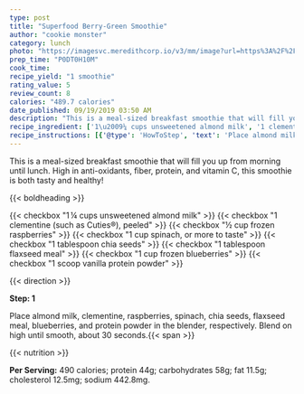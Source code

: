 ```yaml
---
type: post
title: "Superfood Berry-Green Smoothie"
author: "cookie monster"
category: lunch
photo: "https://imagesvc.meredithcorp.io/v3/mm/image?url=https%3A%2F%2Fimages.media-allrecipes.com%2Fuserphotos%2F3218619.jpg"
prep_time: "P0DT0H10M"
cook_time: 
recipe_yield: "1 smoothie"
rating_value: 5
review_count: 8
calories: "489.7 calories"
date_published: 09/19/2019 03:50 AM
description: "This is a meal-sized breakfast smoothie that will fill you up from morning until lunch. High in anti-oxidants, fiber, protein, and vitamin C, this smoothie is both tasty and healthy!"
recipe_ingredient: ['1\u2009¼ cups unsweetened almond milk', '1 clementine (such as Cuties®), peeled', '½ cup frozen raspberries', '1 cup spinach, or more to taste', '1 tablespoon chia seeds', '1 tablespoon flaxseed meal', '1 cup frozen blueberries', '1 scoop vanilla protein powder']
recipe_instructions: [{'@type': 'HowToStep', 'text': 'Place almond milk, clementine, raspberries, spinach, chia seeds, flaxseed meal, blueberries, and protein powder in the blender, respectively. Blend on high until smooth, about 30 seconds.\n'}]
---
```


This is a meal-sized breakfast smoothie that will fill you up from morning until lunch. High in anti-oxidants, fiber, protein, and vitamin C, this smoothie is both tasty and healthy! 

{{< boldheading >}}

{{< checkbox "1 ¼ cups unsweetened almond milk" >}}
{{< checkbox "1  clementine (such as Cuties®), peeled" >}}
{{< checkbox "½ cup frozen raspberries" >}}
{{< checkbox "1 cup spinach, or more to taste" >}}
{{< checkbox "1 tablespoon chia seeds" >}}
{{< checkbox "1 tablespoon flaxseed meal" >}}
{{< checkbox "1 cup frozen blueberries" >}}
{{< checkbox "1 scoop vanilla protein powder" >}}


{{< direction >}}

**Step: 1**

Place almond milk, clementine, raspberries, spinach, chia seeds, flaxseed meal, blueberries, and protein powder in the blender, respectively. Blend on high until smooth, about 30 seconds.{{< span >}}

{{< nutrition >}}

**Per Serving:** 490 calories; protein 44g; carbohydrates 58g; fat 11.5g; cholesterol 12.5mg; sodium 442.8mg.